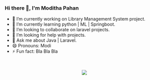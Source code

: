### Hi there 👋, I'm Moditha Pahan


<!-- **modithapahan/modithapahan** is a ✨ _special_ ✨ repository because its `README.md` (this file) appears on your GitHub profile.

Here are some ideas to get you started: -->

- 🔭 I’m currently working on Library Management System project.
- 🌱 I’m currently learning python | ML | Springboot.
- 👯 I’m looking to collaborate on laravel projects.
- 🤔 I’m looking for help with projects.
- 💬 Ask me about Java | Laravel.
- 😄 Pronouns: Modi
- ⚡ Fun fact: Bla Bla Bla
<br />
<div>
  <p align="center">
    <a href="https://skillicons.dev">
      <img align="center" src="https://skillicons.dev/icons?i=java,py,php,javascript,html,css,nodejs,express,laravel,react,mysql,firebase,mongodb,linux,tensorflow" />
    </a>
  </p>
</div>
